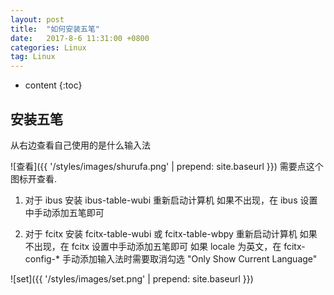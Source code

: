```yaml
---
layout: post
title:  "如何安装五笔"
date:   2017-8-6 11:31:00 +0800
categories: Linux
tag: Linux
---
```


* content
{:toc}

安装五笔
------------------------------

从右边查看自己使用的是什么输入法

![查看]({{ '/styles/images/shurufa.png' | prepend: site.baseurl  }})
需要点这个图标开查看.

1.	对于 ibus
	安装 ibus-table-wubi
	重新启动计算机
	如果不出现，在 ibus 设置中手动添加五笔即可

2.	对于 fcitx
	安装 fcitx-table-wubi 或 fcitx-table-wbpy
	重新启动计算机
	如果不出现，在 fcitx 设置中手动添加五笔即可
	如果 locale 为英文，在 fcitx-config-* 手动添加输入法时需要取消勾选 "Only Show Current Language"
	
![set]({{ '/styles/images/set.png' | prepend: site.baseurl  }})
